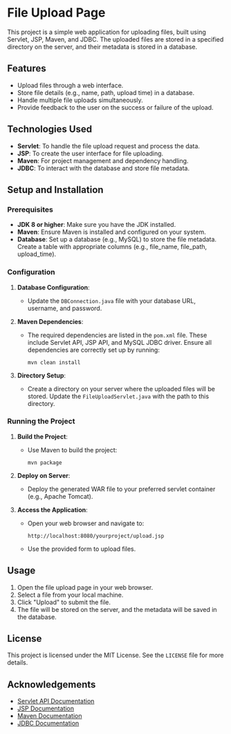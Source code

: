 # File Upload Page

This project is a simple web application for uploading files, built using Servlet, JSP, Maven, and JDBC. The uploaded files are stored in a specified directory on the server, and their metadata is stored in a database.

## Features

- Upload files through a web interface.
- Store file details (e.g., name, path, upload time) in a database.
- Handle multiple file uploads simultaneously.
- Provide feedback to the user on the success or failure of the upload.

## Technologies Used

- **Servlet**: To handle the file upload request and process the data.
- **JSP**: To create the user interface for file uploading.
- **Maven**: For project management and dependency handling.
- **JDBC**: To interact with the database and store file metadata.


## Setup and Installation

### Prerequisites

- **JDK 8 or higher**: Make sure you have the JDK installed.
- **Maven**: Ensure Maven is installed and configured on your system.
- **Database**: Set up a database (e.g., MySQL) to store the file metadata. Create a table with appropriate columns (e.g., file_name, file_path, upload_time).

### Configuration

1. **Database Configuration**:
   - Update the `DBConnection.java` file with your database URL, username, and password.

2. **Maven Dependencies**:
   - The required dependencies are listed in the `pom.xml` file. These include Servlet API, JSP API, and MySQL JDBC driver. Ensure all dependencies are correctly set up by running:
     ```
     mvn clean install
     ```

3. **Directory Setup**:
   - Create a directory on your server where the uploaded files will be stored. Update the `FileUploadServlet.java` with the path to this directory.

### Running the Project

1. **Build the Project**:
   - Use Maven to build the project:
     ```
     mvn package
     ```

2. **Deploy on Server**:
   - Deploy the generated WAR file to your preferred servlet container (e.g., Apache Tomcat).

3. **Access the Application**:
   - Open your web browser and navigate to:
     ```
     http://localhost:8080/yourproject/upload.jsp
     ```
   - Use the provided form to upload files.

## Usage

1. Open the file upload page in your web browser.
2. Select a file from your local machine.
3. Click "Upload" to submit the file.
4. The file will be stored on the server, and the metadata will be saved in the database.

## License

This project is licensed under the MIT License. See the `LICENSE` file for more details.

## Acknowledgements

- [Servlet API Documentation](https://docs.oracle.com/javaee/7/api/javax/servlet/package-summary.html)
- [JSP Documentation](https://docs.oracle.com/javaee/7/tutorial/servlets012.htm)
- [Maven Documentation](https://maven.apache.org/guides/index.html)
- [JDBC Documentation](https://docs.oracle.com/javase/tutorial/jdbc/)



